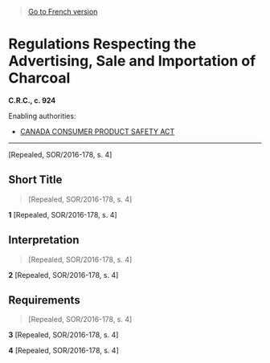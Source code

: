 > [Go to French version](/fr/Règlements/Codification%20des%20règlements%20du%20Canada/901-1000/C.R.C.,%20ch.%20924.md)

# Regulations Respecting the Advertising, Sale and Importation of Charcoal

**C.R.C., c. 924**

Enabling authorities: 
- [CANADA CONSUMER PRODUCT SAFETY ACT](/en/Acts/Statutes%20of%20Canada/2010/c.%2021.md)

----------


[Repealed, SOR/2016-178, s. 4]



## Short Title
> [Repealed, SOR/2016-178, s. 4]



**1** [Repealed, SOR/2016-178, s. 4]




## Interpretation
> [Repealed, SOR/2016-178, s. 4]



**2** [Repealed, SOR/2016-178, s. 4]




## Requirements
> [Repealed, SOR/2016-178, s. 4]



**3** [Repealed, SOR/2016-178, s. 4]



**4** [Repealed, SOR/2016-178, s. 4]


